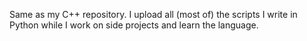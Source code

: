 Same as my C++ repository. I upload all (most of) the scripts I write in Python while I work on side projects and learn the language.
